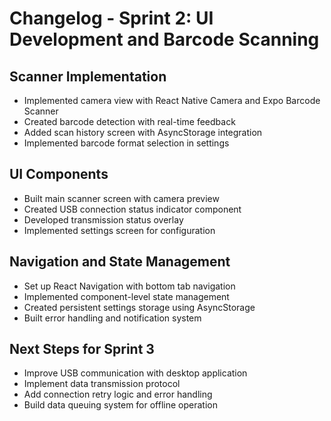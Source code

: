 # Changelog - Sprint 2: UI Development and Barcode Scanning

## Scanner Implementation
- Implemented camera view with React Native Camera and Expo Barcode Scanner
- Created barcode detection with real-time feedback
- Added scan history screen with AsyncStorage integration
- Implemented barcode format selection in settings

## UI Components
- Built main scanner screen with camera preview
- Created USB connection status indicator component
- Developed transmission status overlay
- Implemented settings screen for configuration

## Navigation and State Management
- Set up React Navigation with bottom tab navigation
- Implemented component-level state management
- Created persistent settings storage using AsyncStorage
- Built error handling and notification system

## Next Steps for Sprint 3
- Improve USB communication with desktop application
- Implement data transmission protocol
- Add connection retry logic and error handling
- Build data queuing system for offline operation 